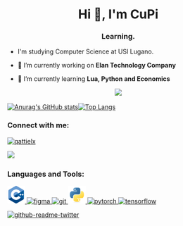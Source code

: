 <h1 align="center">Hi 👋, I'm CuPi</h1>
<h3 align="center">Learning.</h3>


- I'm studying Computer Science at USI Lugano.
- 🔭 I’m currently working on **Elan Technology Company**

- 🌱 I’m currently learning **Lua, Python and Economics**

<p align="center">
  <img src="https://skillicons.dev/icons?i=java,js,python,spring,lua,express,cpp,bootstrap,postgres,mysql,mongodb,nodejs,maven,git,docker,linux&perline=8" />
</p>

[![Anurag's GitHub stats](https://github-readme-stats.vercel.app/api?username=cupidev&theme=github_dark_dimmed)](https://github.com/anuraghazra/github-readme-stats)[![Top Langs](https://github-readme-stats.vercel.app/api/top-langs/?username=anuraghazra&layout=donut&theme=github_dark_dimmed)](https://github.com/anuraghazra/github-readme-stats)

<h3 align="left">Connect with me:</h3>
<p align="left">
<a href="https://twitter.com/qattielx" target="blank"><img align="center" src="https://raw.githubusercontent.com/rahuldkjain/github-profile-readme-generator/master/src/images/icons/Social/twitter.svg" alt="qattielx" height="30" width="40" /></a>
</p>
<a href="https://git.io/streak-stats"><img src="https://streak-stats.demolab.com?user=CuPidev&theme=dark"/></a>

<h3 align="left">Languages and Tools:</h3>
<p align="left"> <a href="https://www.w3schools.com/cpp/" target="_blank"> <img src="https://raw.githubusercontent.com/devicons/devicon/master/icons/cplusplus/cplusplus-original.svg" alt="cplusplus" width="40" height="40"/> </a> <a href="https://www.figma.com/" target="_blank"> <img src="https://www.vectorlogo.zone/logos/figma/figma-icon.svg" alt="figma" width="40" height="40"/> </a> <a href="https://git-scm.com/" target="_blank"> <img src="https://www.vectorlogo.zone/logos/git-scm/git-scm-icon.svg" alt="git" width="40" height="40"/> </a> <a href="https://www.python.org" target="_blank"> <img src="https://raw.githubusercontent.com/devicons/devicon/master/icons/python/python-original.svg" alt="python" width="40" height="40"/> </a> <a href="https://pytorch.org/" target="_blank"> <img src="https://www.vectorlogo.zone/logos/pytorch/pytorch-icon.svg" alt="pytorch" width="40" height="40"/> </a> <a href="https://www.tensorflow.org" target="_blank"> <img src="https://www.vectorlogo.zone/logos/tensorflow/tensorflow-icon.svg" alt="tensorflow" width="40" height="40"/>
</a> </p>

[![github-readme-twitter](https://github-readme-twitter.gazf.vercel.app/api?id=TechnologyElan)](https://github.com/gazf/github-readme-twitter)


<!--
**CuPidev/CuPidev** is a ✨ _special_ ✨ repository because its `README.md` (this file) appears on your GitHub profile.

Here are some ideas to get you started:

- 🔭 I’m currently working on ...
- 🌱 I’m currently learning ...
- 👯 I’m looking to collaborate on ...
- 🤔 I’m looking for help with ...
- 💬 Ask me about ...
- 📫 How to reach me: ...
- 😄 Pronouns: ...
- ⚡ Fun fact: ...
-->
